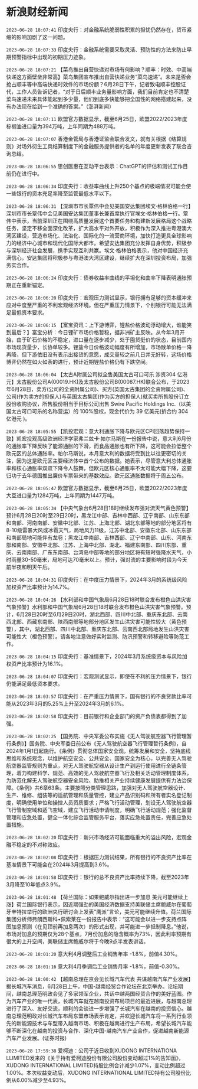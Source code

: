 # 新浪财经新闻
`2023-06-28 18:07:41` 印度央行：对金融系统脆弱性积累的担忧仍然存在，货币紧缩的影响加剧了这一问题。

`2023-06-28 18:07:33` 印度央行：金融系统需要采取灵活、预防性的方法来防止早期预警指标中出现的初期压力迹象。

`2023-06-28 18:07:21` 【菜鸟推出自营快递对市场有何影响？顺丰：时效、中高端快递这方面壁垒非常高】菜鸟集团宣布推出自营快递业务“菜鸟速递”。未来是否会抢占顺丰等中高端快递时效件的市场份额？6月28日下午，记者致电顺丰控股证代，工作人员告诉记者，“对于日后顺丰业务量影响方面，我们目前肯定也不清楚菜鸟速递未来具体能起到多少量，他们到底多快能够把全国性的网络搭建起来，没有办法现在给到一个准确的答案。”（澎湃新闻）

`2023-06-28 18:07:11` 欧盟官方数据显示，截至6月25日，欧盟2022/2023年度棕榈油进口量为394万吨，上年同期为488万吨。

`2023-06-28 18:07:07`   香港金管局与香港证监会联合发文，就有关根据《结算规则》对场外衍生工具结算制度下的金融服务提供者的名单的年度更新发表了联合咨询总结。

`2023-06-28 18:06:55` 思创医惠在互动平台表示：ChatGPT的评估和测试工作目前仍在进行中。

`2023-06-28 18:06:34` 印度央行：收益率曲线上升250个基点的极端情况可能会使一些银行的资本充足率降至监管最低水平以下。

`2023-06-28 18:06:31`   【深圳市市长覃伟中会见美国安达集团埃文·格林伯格一行】深圳市市长覃伟中会见美国安达集团董事长兼首席执行官埃文·格林伯格一行。覃伟中表示，当前深圳正在围绕高质量发展这个首要任务和构建新发展格局这个战略任务，坚定不移全面深化改革，扩大高水平对外开放，积极作为深入推进粤港澳大湾区建设，营造市场化、法治化、国际化的一流营商环境，加快打造更具全球影响力的经济中心城市和现代化国际大都市。希望安达集团充分发挥自身优势，积极参与深圳经济社会发展，携手实现互利共赢。埃文·格林伯格表示，他对中国经济充满信心，安达集团将积极参与粤港澳大湾区建设，继续扩大在深圳投资布局，加强务实合作。

`2023-06-28 18:06:24` 印度央行：债券收益率曲线的平坦化和曲率下降表明通胀预期正在重新锚定。

`2023-06-28 18:06:20` 印度央行：宏观压力测试显示，银行拥有足够的资本缓冲来应对中度至严重的不利宏观经济环境。但在严重压力情景下，个别银行可能无法满足最低资本要求。

`2023-06-28 18:06:15` 【富宝资讯：上下游博弈，锂盐价格波动浮动增大，谁能笑到最后？】富宝分析：今日锂矿市场价格暂稳，据非洲矿主反映。从今年3月开始，由于矿石价格的不稳定，进口量在逐步减少，处于囤货挺价的状态，目前国内市场现货量少，长协单较多。锂盐今日价格波动幅度有所增加，市场散单价格一降再降，但下游依旧没有表示出接货的意愿，成交量较之前几日并无好转，这场价格博弈仍然在如火如荼的进行，预计近期锂盐价格仍有下跌空间。

`2023-06-28 18:06:04`   【太古A附属公司拟全售美国太古可口可乐 涉资304 亿港元】太古股份公司A(00019.HK)及太古股份公司B(00087.HK)联合公布，于2023年6月28日，卖方(公司的全资附属公司)、买方(英国太古集团的全资附属公司)、公司(作为卖方的担保人)与英国太古集团(作为买方的担保人)就买卖所售股份订立股份收购协议，所售股份相当于目标公司出售 Swire Pacific Holdings Inc.（以美国太古可口可乐的名称营运）的 100%股权，现金代价为 39 亿美元(折合约 304 亿港元 )。

`2023-06-28 18:05:55` 【凯投宏观：意大利通胀下降与欧元区CPI回落趋势保持一致】凯宏投观高级欧洲经济学家弗兰兹卡·帕尔马斯在一份报告中说，意大利6月份的通胀率下降反映了能源通胀的下滑，而食品通胀也有所下降，这可能会拉低整个欧元区的总体通胀率。帕尔马斯说，本月意大利的数据将受到比以往更密切的关注，因为这是欧元区主要经济体中首个公布的数据。她表示，尽管意大利总体通胀率和核心通胀率双双下降令人鼓舞，但欧元区核心通胀率不太可能大幅下降，这要归功于去年德国推出廉价车票带来的基数效应。欧元区通胀数据将于周五公布。

`2023-06-28 18:05:47` 欧盟官方数据显示，截至6月25日，欧盟2022/2023年度大豆进口量为1284万吨，上年同期为1447万吨。

`2023-06-28 18:05:34` 【中央气象台6月28日18时继续发布强对流天气黄色预警】预计6月28日20时至29日20时，黑龙江中部、吉林中西部、辽宁南部、山东东部和南部、河南南部、安徽中北部、江苏、上海北部、湖北东部等地的部分地区将有8-10级雷暴大风或冰雹天气，局地风力11级，江苏中北部、安徽东北部、山东东部和南部局地可能伴有龙卷；黑龙江中南部、吉林西部、辽宁中南部、山东、河南东部和南部、安徽中北部、江苏、上海中北部、湖北、福建东南部、四川东部、重庆、云南南部、广东东南部、台湾岛中部等地的部分地区将有短时强降水天气，小时雨量30-50毫米，局地可达70毫米以上。预计，强对流的主要影响时段为今天前半夜和明天午后。

`2023-06-28 18:04:31` 印度央行：在中度压力情景下，2024年3月的系统级风险加权资产比率预计为14.7%。

`2023-06-28 18:04:26` 【水利部和中国气象局6月28日18时联合发布橙色山洪灾害气象预警】水利部和中国气象局6月28日18时联合发布橙色山洪灾害气象预警。预计，6月28日20时至6月29日20时，湖北西部、四川中北部、重庆东北部、云南西北部、西藏东南部、陕西南部等地部分地区发生山洪灾害可能性较大（黄色预警），其中，湖北西部、四川中北部、重庆东北部、云南西北部局地发生山洪灾害可能性大（橙色预警）。请各地注意做好实时监测、防汛预警和转移避险等防范工作。

`2023-06-28 18:04:15` 印度央行：基准情景下，2024年3月系统级资本与风险加权资产比率预计为16.1%。

`2023-06-28 18:04:07` 印度央行：宏观测试显示，即使在不利的压力情景下，银行仍能满足最低资本要求。

`2023-06-28 18:03:57` 印度央行：在严重压力情景下，国有银行的不良贷款比率可能从2023年3月的5.25%上升至2024年3月的6.1%。

`2023-06-28 18:02:58` 印度央行：目前银行和企业部门的资产负债表都得到了加强。

`2023-06-28 18:02:25`   【国务院、中央军委公布实施《无人驾驶航空器飞行管理暂行条例》】国务院、中央军委日前公布《无人驾驶航空器飞行管理暂行条例》，自2024年1月1日起施行。《条例》贯彻总体国家安全观，统筹发展和安全，坚持底线思维和系统观念，以维护航空安全、公共安全、国家安全为核心，以完善无人驾驶航空器监管规则为重点，对无人驾驶航空器从设计生产到运行使用进行全链条管理，着力构建科学、规范、高效的无人驾驶航空器飞行及相关活动管理制度体系，为防范化解无人驾驶航空器安全风险、助推相关产业持续健康发展提供有力法治保障。《条例》共6章63条。主要按照分类管理思路，加强对无人驾驶航空器设计、生产、维修、组装等的适航管理和质量管控，建立产品识别码和所有者实名登记制度，明确使用单位和操控人员资质要求；严格飞行活动管理，划设无人驾驶航空器飞行管制空域和适飞空域，建立飞行活动申请制度，明确飞行活动规范；强化监督管理和应急处置，健全一体化综合监管服务平台，落实应急处置责任，完善应急处置措施。

`2023-06-28 18:02:20` 印度央行：新兴市场经济可能面临重大的溢出风险，宏观金融不稳定的不对称效应。

`2023-06-28 18:02:08` 印度央行：根据压力测试结果，所有银行的不良资产比率在基准情景下可能会在2024年3月提高到3.6%。

`2023-06-28 18:01:58` 印度央行：银行的总不良资产比率持续下降，截至2023年3月降至10年低点3.9%。

`2023-06-28 18:01:48` 【荷兰国际：如果鲍威尔指出进一步加息 美元可能继续上涨】荷兰国际银行表示，因近期强劲的美国经济数据支持美联储主席鲍威尔在葡萄牙辛特拉举行的欧洲央行研讨会上发表"鹰派"言论，美元可能继续升值。荷兰国际集团分析师弗朗西斯科•佩索莱在一份报告中表示：“这可能会以进一步支持点阵图加息预测（在见顶前再加息两次）的形式出现，并可能进一步抵制降息。”他说，市场对加息的预期仅为28个基点，7月份加息的隐含概率为73%，因此利率预期有很大的上升空间，美联储主席鲍威尔将于今晚9点半发表讲话。

`2023-06-28 18:01:20` 意大利4月调整后工业销售年率 -1.8%，前值4.30%。

`2023-06-28 18:01:16` 意大利4月季调后工业销售月率 -1.8%，前值-0.30%。

`2023-06-28 18:00:42` 【越南总理在京会见长城汽车代表 共谋越南汽车产业发展】据长城汽车消息，6月28日上午，中国-越南经贸合作论坛在北京举办。论坛期间，越南总理范明政会见了多家领军企业，共话中越两国经贸合作的美好蓝图。作为汽车产业的唯一代表，长城汽车就在越南投资布局项目的最近进展，与越南总理进行了深入、友好交流，顺利的会谈进一步增强了长城汽车在越南的投资信心。越南总理范明政对长城汽车布局东盟市场表示肯定，并欢迎长城汽车将一系列行业领先的新能源技术与车型带入越南市场、积极在越南进行生产布局，希望长城汽车能够不断深化在越南的投资与合作、深化中国-越南汽车产业合作，促进越南新能源汽车产业发展。(证券时报)

`2023-06-28 17:59:38` 爱柯迪：公司于近日收到XUDONG INTERNATIONA LLIMITED发来的《关于持有爱柯迪股份有限公司股份变动超过1%的告知函》，XUDONG INTERNATIONAL LIMITED持股比例合计减少1.07%，变动比例超过1.00%。本次权益变动后，XUDONG INTERNATIONAL LIMITED持有公司股份比例从6.00%减少至4.93%。

